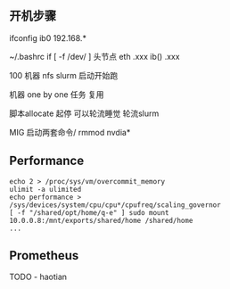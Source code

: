## 开机步骤
ifconfig ib0 192.168.*

~/.bashrc
if [ -f /dev/ ]
头节点
eth .xxx ib() .xxx

100 机器 nfs
slurm 启动开始跑

机器 one by one  任务 复用

脚本allocate 起停 可以轮流睡觉 轮流slurm

MIG 启动两套命令/ rmmod nvdia*


## Performance
```
echo 2 > /proc/sys/vm/overcommit_memory
ulimit -a ulimited
echo performance > /sys/devices/system/cpu/cpu*/cpufreq/scaling_governor
[ -f "/shared/opt/home/q-e" ] sudo mount 10.0.0.8:/mnt/exports/shared/home /shared/home
...
```

## Prometheus

TODO - haotian